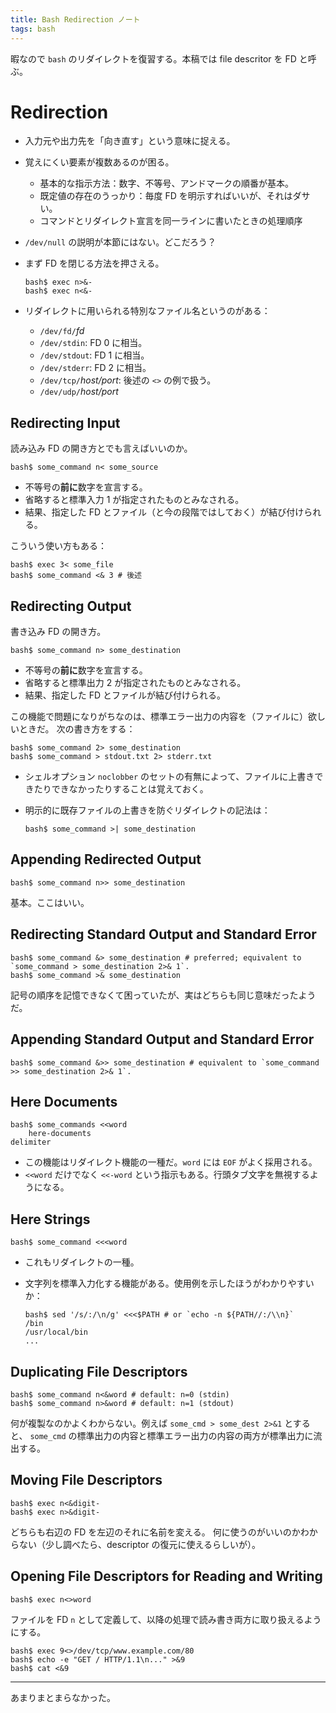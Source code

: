 ```yaml
---
title: Bash Redirection ノート
tags: bash
---
```


暇なので `bash` のリダイレクトを復習する。本稿では file descritor を FD と呼ぶ。

# Redirection

* 入力元や出力先を「向き直す」という意味に捉える。
* 覚えにくい要素が複数あるのが困る。
  * 基本的な指示方法：数字、不等号、アンドマークの順番が基本。
  * 既定値の存在のうっかり：毎度 FD を明示すればいいが、それはダサい。
  * コマンドとリダイレクト宣言を同一ラインに書いたときの処理順序
* `/dev/null` の説明が本節にはない。どこだろう？
* まず FD を閉じる方法を押さえる。

  ```shell
  bash$ exec n>&-
  bash$ exec n<&-
  ```

* リダイレクトに用いられる特別なファイル名というのがある：
  * `/dev/fd/`*fd*
  * `/dev/stdin`: FD 0 に相当。
  * `/dev/stdout`: FD 1 に相当。
  * `/dev/stderr`: FD 2 に相当。
  * `/dev/tcp/`*host/port*: 後述の `<>` の例で扱う。
  * `/dev/udp/`*host/port*

## Redirecting Input

読み込み FD の開き方とでも言えばいいのか。

```shell
bash$ some_command n< some_source
```

* 不等号の**前に**数字を宣言する。
* 省略すると標準入力 1 が指定されたものとみなされる。
* 結果、指定した FD とファイル（と今の段階ではしておく）が結び付けられる。

こういう使い方もある：

```shell
bash$ exec 3< some_file
bash$ some_command <& 3 # 後述
```

## Redirecting Output

書き込み FD の開き方。

```shell
bash$ some_command n> some_destination
```

* 不等号の**前に**数字を宣言する。
* 省略すると標準出力 2 が指定されたものとみなされる。
* 結果、指定した FD とファイルが結び付けられる。

この機能で問題になりがちなのは、標準エラー出力の内容を（ファイルに）欲しいときだ。
次の書き方をする：

```shell
bash$ some_command 2> some_destination
bash$ some_command > stdout.txt 2> stderr.txt
```

* シェルオプション `noclobber` のセットの有無によって、ファイルに上書きできたりできなかったりすることは覚えておく。
* 明示的に既存ファイルの上書きを防ぐリダイレクトの記法は：

  ```shell
  bash$ some_command >| some_destination
  ```

## Appending Redirected Output

```shell
bash$ some_command n>> some_destination
```

基本。ここはいい。

## Redirecting Standard Output and Standard Error

```shell
bash$ some_command &> some_destination # preferred; equivalent to `some_command > some_destination 2>& 1`.
bash$ some_command >& some_destination
```

記号の順序を記憶できなくて困っていたが、実はどちらも同じ意味だったようだ。

## Appending Standard Output and Standard Error

```shell
bash$ some_command &>> some_destination # equivalent to `some_command >> some_destination 2>& 1`.
```

## Here Documents

```shell
bash$ some_commands <<word
    here-documents
delimiter
```

* この機能はリダイレクト機能の一種だ。`word` には `EOF` がよく採用される。
* `<<word` だけでなく `<<-word` という指示もある。行頭タブ文字を無視するようになる。

## Here Strings

```shell
bash$ some_command <<<word
```

* これもリダイレクトの一種。
* 文字列を標準入力化する機能がある。使用例を示したほうがわかりやすいか：

  ```shell
  bash$ sed '/s/:/\n/g' <<<$PATH # or `echo -n ${PATH//:/\\n}`
  /bin
  /usr/local/bin
  ...
  ```

## Duplicating File Descriptors

```shell
bash$ some_command n<&word # default: n=0 (stdin)
bash$ some_command n>&word # default: n=1 (stdout)
```

何が複製なのかよくわからない。例えば `some_cmd > some_dest 2>&1` とすると、
`some_cmd` の標準出力の内容と標準エラー出力の内容の両方が標準出力に流出する。

## Moving File Descriptors

```shell
bash$ exec n<&digit-
bash$ exec n>&digit-
```

どちらも右辺の FD を左辺のそれに名前を変える。
何に使うのがいいのかわからない（少し調べたら、descriptor の復元に使えるらしいが）。

## Opening File Descriptors for Reading and Writing

```shell
bash$ exec n<>word
```

ファイルを FD `n` として定義して、以降の処理で読み書き両方に取り扱えるようにする。

```shell
bash$ exec 9<>/dev/tcp/www.example.com/80
bash$ echo -e "GET / HTTP/1.1\n..." >&9
bash$ cat <&9
```

----

あまりまとまらなかった。
